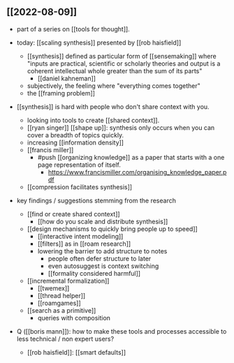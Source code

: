 ## [[2022-08-09]]
- part of a series on [[tools for thought]].
- today: [[scaling synthesis]] presented by [[rob haisfield]]
    - [[synthesis]] defined as particular form of [[sensemaking]] where "inputs are practical, scientific or scholarly theories and output is a coherent intellectual whole greater than the sum of its parts"
       - [[daniel kahneman]] 
   - subjectively, the feeling where "everything comes together"
    - the [[framing problem]]
- [[synthesis]] is hard with people who don't share context with you.
    - looking into tools to create [[shared context]].
    - [[ryan singer]] [[shape up]]: synthesis only occurs when you can cover a breadth of topics quickly.
    - increasing [[information density]]
    - [[francis miller]] 
        - #push [[organizing knowledge]] as a paper that starts with a one page representation of itself.
            - https://www.francismiller.com/organising_knowledge_paper.pdf
    - [[compression facilitates synthesis]]
- key findings / suggestions stemming from the research
    - [[find or create shared context]]
        - [[how do you scale and distribute synthesis]]
    - [[design mechanisms to quickly bring people up to speed]]
        - [[interactive intent modeling]]
        - [[filters]] as in [[roam research]]
        - lowering the barrier to add structure to notes
            - people often defer structure to later
            - even autosuggest is context switching
            - [[formality considered harmful]]
    - [[incremental formalization]]
        - [[twemex]]
        - [[thread helper]]
        - [[roamgames]]
    - [[search as a primitive]]
        - queries with composition

- Q ([[boris mann]]): how to make these tools and processes accessible to less technical / non expert users?
    - [[rob haisfield]]: [[smart defaults]]

                
            
   
       